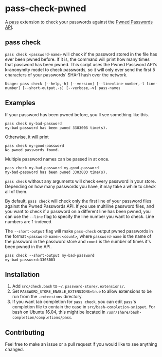 # pass-check-pwned
A [pass](https://www.passwordstore.org) extension to check your passwords against the [Pwned Passwords API](https://haveibeenpwned.com/Passwords).

## pass check
`pass check <password-name>` will check if the password stored in the file has ever been pwned before. If it is, the command will print how many times that password has been pwned. This script uses the Pwned Password API's k-anonymity model to check passwords, so it will only ever send the first 5 characters of your passwords' SHA-1 hash over the network.

```
Usage: pass check [--help,-h] [--version] [--line=line-number,-l line-number] [--short-output,-s] [--verbose,-v] pass-names
```

## Examples
If your password has been pwned before, you'll see something like this.
```
pass check my-bad-password
my-bad-password has been pwned 3303003 time(s).
```

Otherwise, it will print
```
pass check my-good-password
No pwned passwords found.
```

Multiple password names can be passed in at once.
```
pass check my-bad-password my-good-password
my-bad-password has been pwned 3303003 time(s).
```

`pass check` without any arguments will check every password in your store. Depending on how many passwords you have, it may take a while to check all of them.

By default, `pass check` will check only the first line of your password files against the Pwned Passwords API. If you use multiline password files, and you want to check if a password on a different line has been pwned, you can use the `--line` flag to specify the line number you want to check. Line numbers are 1-indexed.

The `--short-output` flag will make `pass-check` output pwned passwords in the format `<password-name>:<count>`, where `password-name` is the name of the password in the password store and `count` is the number of times it's been pwned in the API.
```
pass check --short-output my-bad-password
my-bad-password:3303003
```

## Installation
1. Add `src/check.bash` to `~/.password-store/.extensions/`.
2. Set `PASSWORD_STORE_ENABLE_EXTENSIONS=true` to allow extensions to be run from the `.extensions` directory.
3. If you want tab completion for `pass check`, you can edit `pass`'s completion file to contain the case in `src/bash-completion-snippet`. For bash on Ubuntu 16.04, this might be located in `/usr/share/bash-completion/completions/pass`.

## Contributing
Feel free to make an issue or a pull request if you would like to see anything changed.
